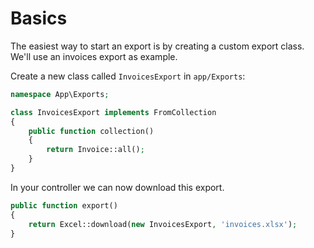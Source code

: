 # Basics

The easiest way to start an export is by creating a custom export class. We'll use an invoices export as example.

Create a new class called `InvoicesExport` in `app/Exports`:

```php
namespace App\Exports;

class InvoicesExport implements FromCollection
{
    public function collection()
    {
        return Invoice::all();
    }
}
```

In your controller we can now download this export.

```php
public function export() 
{
    return Excel::download(new InvoicesExport, 'invoices.xlsx');
}
```